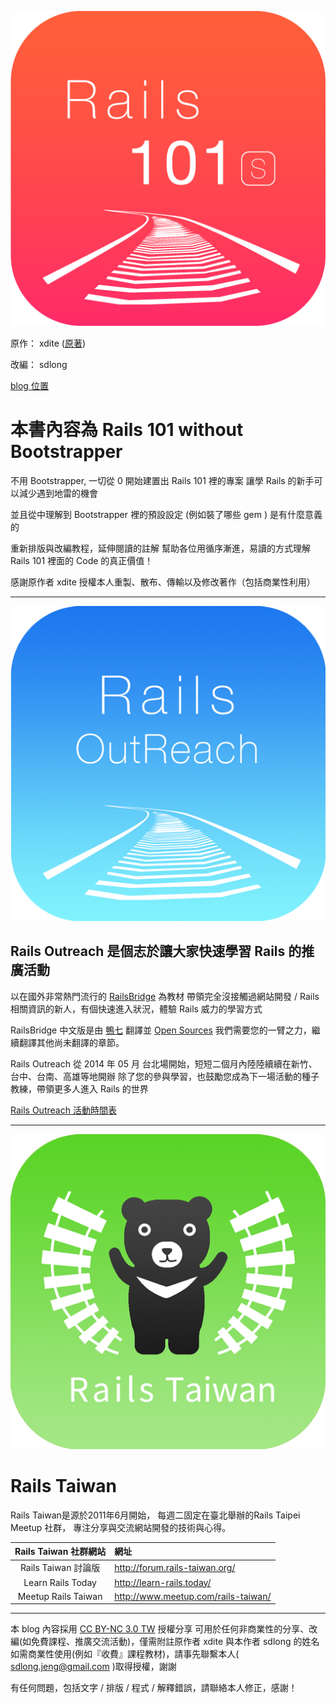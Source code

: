 
![rails101s](images/rails101s.png)

原作： xdite  ([原著](http://rails-101.logdown.com/))

改編： sdlong

[blog 位置](http://rails101s.logdown.com/)

# 本書內容為 Rails 101 without Bootstrapper

不用 Bootstrapper, 一切從 0 開始建置出 Rails 101 裡的專案
讓學 Rails 的新手可以減少遇到地雷的機會

並且從中理解到 Bootstrapper 裡的預設設定
(例如裝了哪些 gem ) 是有什麼意義的

重新排版與改編教程，延伸閱讀的註解
幫助各位用循序漸進，易讀的方式理解
Rails 101 裡面的 Code 的真正價值！

感謝原作者 xdite 授權本人重製、散布、傳輸以及修改著作（包括商業性利用）




---


![Rails Outreach](images/rails_outreach_icon.png)

## Rails Outreach 是個志於讓大家快速學習 Rails 的推廣活動

以在國外非常熱門流行的 [RailsBridge](http://zh-tw.railsbridge.org/docs/) 為教材
帶領完全沒接觸過網站開發 / Rails 相關資訊的新人，有個快速進入狀況，體驗 Rails 威力的學習方式

RailsBridge 中文版是由 [鴨七](http://blog.yorkxin.org/) 翻譯並 [Open Sources](https://github.com/rails-taiwan/railsbridge-docs)
我們需要您的一臂之力，繼續翻譯其他尚未翻譯的章節。

Rails Outreach 從 2014 年 05 月 台北場開始，短短二個月內陸陸續續在新竹、台中、台南、高雄等地開辦
除了您的參與學習，也鼓勵您成為下一場活動的種子教練，帶領更多人進入 Rails 的世界

[Rails Outreach 活動時間表](http://learn-rails.today/workshops)

---

![Rails Taiwan](images/rails-taiwan.png)

# Rails Taiwan

Rails Taiwan是源於2011年6月開始，
每週二固定在臺北舉辦的Rails Taipei Meetup 社群，
專注分享與交流網站開發的技術與心得。

| Rails Taiwan 社群網站  | 網址 |
| :-----------------: | :----------------------------------- |
| Rails Taiwan 討論版 | http://forum.rails-taiwan.org/       |
| Learn Rails Today   | http://learn-rails.today/           |
| Meetup Rails Taiwan | http://www.meetup.com/rails-taiwan/ |





---

本 blog 內容採用 [CC BY-NC 3.0 TW](http://creativecommons.org/licenses/by-nc/3.0/tw/) 授權分享
可用於任何非商業性的分享、改編(如免費課程、推廣交流活動)，僅需附註原作者 xdite 與本作者 sdlong 的姓名
如需商業性使用(例如『收費』課程教材)，請事先聯繫本人( sdlong.jeng@gmail.com )取得授權，謝謝

有任何問題，包括文字 / 排版 / 程式 / 解釋錯誤，請聯絡本人修正，感謝！
